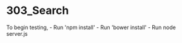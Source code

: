 # 303_Search

To begin testing,
    - Run 'npm install'
    - Run 'bower install'
    - Run node server.js
